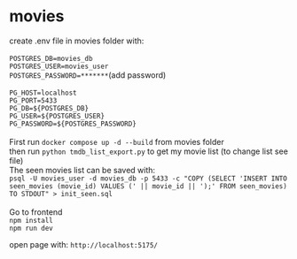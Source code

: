 # movies
create .env file in movies folder with:\
<br>
`POSTGRES_DB=movies_db`\
`POSTGRES_USER=movies_user`\
`POSTGRES_PASSWORD=*******`(add password)\
<br>
`PG_HOST=localhost`\
`PG_PORT=5433`\
`PG_DB=${POSTGRES_DB}`\
`PG_USER=${POSTGRES_USER}`\
`PG_PASSWORD=${POSTGRES_PASSWORD}`\
<br>
First run `docker compose up -d --build` from movies folder\
then run `python tmdb_list_export.py` to get my movie list (to change list see file)\
The seen movies list can be saved with:\
`psql -U movies_user -d movies_db -p 5433 -c "COPY (SELECT 'INSERT INTO seen_movies (movie_id) VALUES (' || movie_id || ');' FROM seen_movies) TO STDOUT" > init_seen.sql`\
<br>
Go to frontend\
`npm install`\
`npm run dev`

open page with:
`http://localhost:5175/`
